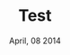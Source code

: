 ---
title: Test
img: "assets/img/portfolio/ninja.png"
date: April, 08 2014
tags: [Lorem]
link: "http://localhost:4000/portfolio"
description: "msg"
role: "role"
---